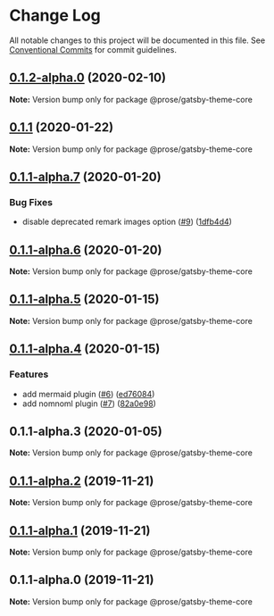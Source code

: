 # Change Log

All notable changes to this project will be documented in this file.
See [Conventional Commits](https://conventionalcommits.org) for commit guidelines.

## [0.1.2-alpha.0](https://github.com/prosejs/prose/compare/@prose/gatsby-theme-core@0.1.1...@prose/gatsby-theme-core@0.1.2-alpha.0) (2020-02-10)

**Note:** Version bump only for package @prose/gatsby-theme-core





## [0.1.1](https://github.com/prosejs/prose/compare/@prose/gatsby-theme-core@0.1.1-alpha.7...@prose/gatsby-theme-core@0.1.1) (2020-01-22)

**Note:** Version bump only for package @prose/gatsby-theme-core





## [0.1.1-alpha.7](https://github.com/prosejs/prose/compare/@prose/gatsby-theme-core@0.1.1-alpha.6...@prose/gatsby-theme-core@0.1.1-alpha.7) (2020-01-20)


### Bug Fixes

* disable deprecated remark images option ([#9](https://github.com/prosejs/prose/issues/9)) ([1dfb4d4](https://github.com/prosejs/prose/commit/1dfb4d41a7deed0bec016bd0c91bd64a0eff0bb0))





## [0.1.1-alpha.6](https://github.com/prosejs/prose/compare/@prose/gatsby-theme-core@0.1.1-alpha.5...@prose/gatsby-theme-core@0.1.1-alpha.6) (2020-01-20)

**Note:** Version bump only for package @prose/gatsby-theme-core





## [0.1.1-alpha.5](https://github.com/prosejs/prose/compare/@prose/gatsby-theme-core@0.1.1-alpha.4...@prose/gatsby-theme-core@0.1.1-alpha.5) (2020-01-15)

**Note:** Version bump only for package @prose/gatsby-theme-core





## [0.1.1-alpha.4](https://github.com/prosejs/prose/compare/@prose/gatsby-theme-core@0.1.1-alpha.3...@prose/gatsby-theme-core@0.1.1-alpha.4) (2020-01-15)


### Features

* add mermaid plugin ([#6](https://github.com/prosejs/prose/issues/6)) ([ed76084](https://github.com/prosejs/prose/commit/ed7608423d070a485883bc07e47d74b2ebfa5198))
* add nomnoml plugin ([#7](https://github.com/prosejs/prose/issues/7)) ([82a0e98](https://github.com/prosejs/prose/commit/82a0e98ad6bc1c26dddd9f2b786e56b6e6cbc517))





## 0.1.1-alpha.3 (2020-01-05)

**Note:** Version bump only for package @prose/gatsby-theme-core





## [0.1.1-alpha.2](https://github.com/prosejs/prose/compare/@prose/gatsby-theme-core@0.1.1-alpha.1...@prose/gatsby-theme-core@0.1.1-alpha.2) (2019-11-21)

**Note:** Version bump only for package @prose/gatsby-theme-core





## [0.1.1-alpha.1](https://github.com/prosejs/prose/compare/@prose/gatsby-theme-core@0.1.1-alpha.0...@prose/gatsby-theme-core@0.1.1-alpha.1) (2019-11-21)

**Note:** Version bump only for package @prose/gatsby-theme-core





## 0.1.1-alpha.0 (2019-11-21)

**Note:** Version bump only for package @prose/gatsby-theme-core
